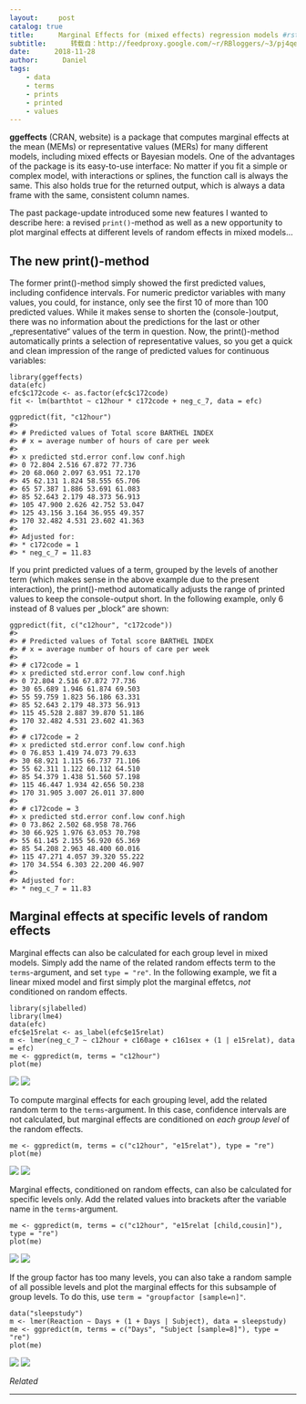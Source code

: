 ```yaml
---
layout:     post
catalog: true
title:      Marginal Effects for (mixed effects) regression models #rstats
subtitle:      转载自：http://feedproxy.google.com/~r/RBloggers/~3/pj4qe-E8uug/
date:      2018-11-28
author:      Daniel
tags:
    - data
    - terms
    - prints
    - printed
    - values
---
```






**ggeffects** (CRAN, website) is a package that computes marginal effects at the mean (MEMs) or representative values (MERs) for many different models, including mixed effects or Bayesian models. One of the advantages of the package is its easy-to-use interface: No matter if you fit a simple or complex model, with interactions or splines, the function call is always the same. This also holds true for the returned output, which is always a data frame with the same, consistent column names.

The past package-update introduced some new features I wanted to describe here: a revised `print()`-method as well as a new opportunity to plot marginal effects at different levels of random effects in mixed models…



## The new print()-method

The former print()-method simply showed the first predicted values, including confidence intervals. For numeric predictor variables with many values, you could, for instance, only see the first 10 of more than 100 predicted values. While it makes sense to shorten the (console-)output, there was no information about the predictions for the last or other „representative“ values of the term in question. Now, the print()-method automatically prints a selection of representative values, so you get a quick and clean impression of the range of predicted values for continuous variables:

```
library(ggeffects)
data(efc)
efc$c172code <- as.factor(efc$c172code)
fit <- lm(barthtot ~ c12hour * c172code + neg_c_7, data = efc)

ggpredict(fit, "c12hour")
#> 
#> # Predicted values of Total score BARTHEL INDEX 
#> # x = average number of hours of care per week 
#> 
#> x predicted std.error conf.low conf.high
#> 0 72.804 2.516 67.872 77.736
#> 20 68.060 2.097 63.951 72.170
#> 45 62.131 1.824 58.555 65.706
#> 65 57.387 1.886 53.691 61.083
#> 85 52.643 2.179 48.373 56.913
#> 105 47.900 2.626 42.752 53.047
#> 125 43.156 3.164 36.955 49.357
#> 170 32.482 4.531 23.602 41.363
#> 
#> Adjusted for:
#> * c172code = 1
#> * neg_c_7 = 11.83
```

If you print predicted values of a term, grouped by the levels of another term (which makes sense in the above example due to the present interaction), the print()-method automatically adjusts the range of printed values to keep the console-output short. In the following example, only 6 instead of 8 values per „block“ are shown:

```
ggpredict(fit, c("c12hour", "c172code"))
#> 
#> # Predicted values of Total score BARTHEL INDEX 
#> # x = average number of hours of care per week 
#> 
#> # c172code = 1
#> x predicted std.error conf.low conf.high
#> 0 72.804 2.516 67.872 77.736
#> 30 65.689 1.946 61.874 69.503
#> 55 59.759 1.823 56.186 63.331
#> 85 52.643 2.179 48.373 56.913
#> 115 45.528 2.887 39.870 51.186
#> 170 32.482 4.531 23.602 41.363
#> 
#> # c172code = 2
#> x predicted std.error conf.low conf.high
#> 0 76.853 1.419 74.073 79.633
#> 30 68.921 1.115 66.737 71.106
#> 55 62.311 1.122 60.112 64.510
#> 85 54.379 1.438 51.560 57.198
#> 115 46.447 1.934 42.656 50.238
#> 170 31.905 3.007 26.011 37.800
#> 
#> # c172code = 3
#> x predicted std.error conf.low conf.high
#> 0 73.862 2.502 68.958 78.766
#> 30 66.925 1.976 63.053 70.798
#> 55 61.145 2.155 56.920 65.369
#> 85 54.208 2.963 48.400 60.016
#> 115 47.271 4.057 39.320 55.222
#> 170 34.554 6.303 22.200 46.907
#> 
#> Adjusted for:
#> * neg_c_7 = 11.83
```

## Marginal effects at specific levels of random effects

Marginal effects can also be calculated for each group level in mixed models. Simply add the name of the related random effects term to the `terms`-argument, and set `type = "re"`. In the following example, we fit a linear mixed model and first simply plot the marginal effetcs, *not* conditioned on random effects.

```
library(sjlabelled)
library(lme4)
data(efc)
efc$e15relat <- as_label(efc$e15relat)
m <- lmer(neg_c_7 ~ c12hour + c160age + c161sex + (1 | e15relat), data = efc)
me <- ggpredict(m, terms = "c12hour")
plot(me)
```

![](https://strengejacke.files.wordpress.com/2018/11/rplot.png?w=456)
![](https://strengejacke.files.wordpress.com/2018/11/rplot.png?w=456)


To compute marginal effects for each grouping level, add the related random term to the `terms`-argument. In this case, confidence intervals are not calculated, but marginal effects are conditioned on *each group level* of the random effects.

```
me <- ggpredict(m, terms = c("c12hour", "e15relat"), type = "re")
plot(me)
```

![](https://strengejacke.files.wordpress.com/2018/11/rplot01.png?w=456)
![](https://strengejacke.files.wordpress.com/2018/11/rplot01.png?w=456)


Marginal effects, conditioned on random effects, can also be calculated for specific levels only. Add the related values into brackets after the variable name in the `terms`-argument.

```
me <- ggpredict(m, terms = c("c12hour", "e15relat [child,cousin]"), type = "re")
plot(me)
```

![](https://strengejacke.files.wordpress.com/2018/11/rplot02.png?w=456)
![](https://strengejacke.files.wordpress.com/2018/11/rplot02.png?w=456)


If the group factor has too many levels, you can also take a random sample of all possible levels and plot the marginal effects for this subsample of group levels. To do this, use `term = "groupfactor [sample=n]"`.

```
data("sleepstudy")
m <- lmer(Reaction ~ Days + (1 + Days | Subject), data = sleepstudy)
me <- ggpredict(m, terms = c("Days", "Subject [sample=8]"), type = "re")
plot(me)
```

![](https://strengejacke.files.wordpress.com/2018/11/rplot03.png?w=456)
![](https://strengejacke.files.wordpress.com/2018/11/rplot03.png?w=456)



*Related*








---
